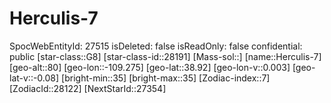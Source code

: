 ﻿---
location: [38.92,-109.275,80]
type: Station
tags:
- astro/Star

---

# Herculis-7

SpocWebEntityId: 27515
isDeleted: false
isReadOnly: false
confidential: public
[star-class::G8]
[star-class-id::28191]
[Mass-sol::]
[name::Herculis-7]
[geo-alt::80]
[geo-lon::-109.275]
[geo-lat::38.92]
[geo-lon-v::0.003]
[geo-lat-v::-0.08]
[bright-min::35]
[bright-max::35]
[Zodiac-index::7]
[ZodiacId::28122]
[NextStarId::27354]

